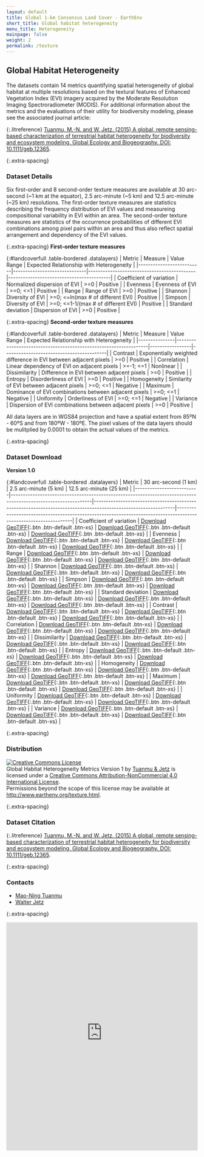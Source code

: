 ```yaml
---
layout: default
title: Global 1-km Consensus Land Cover - EarthEnv
short_title: Global habitat heterogeneity
menu_title: Heterogeneity
mainpage: false
weight: 2
permalink: /texture
---
```


Global Habitat Heterogeneity
----------------------------

The datasets contain 14 metrics quantifying spatial heterogeneity of global habitat at multiple resolutions based on the textural features of Enhanced Vegetation Index (EVI) imagery acquired by the Moderate Resolution Imaging Spectroradiometer (MODIS). For additional information about the metrics and the evaluations of their utility for biodiversity modeling, please see the associated journal article:

{:.litreference}
[Tuanmu, M.-N. and W. Jetz. (2015) A global, remote sensing-based characterization of terrestrial habitat heterogeneity for biodiversity and ecosystem modeling. Global Ecology and Biogeography. DOI: 10.1111/geb.12365](http://onlinelibrary.wiley.com/doi/10.1111/geb.12365/abstract).

{:.extra-spacing}
### Dataset Details

Six first-order and 8 second-order texture measures are available at 30 arc-second (~1 km at the equator), 2.5 arc-minute (~5 km) and 12.5 arc-minute (~25 km) resolutions. The first-order texture measures are statistics describing the frequency distribution of EVI values and measureing compositional variability in EVI within an area. The second-order texture measures are statistics of the occurrence probabilities of different EVI combinations among pixel pairs within an area and thus also reflect spatial arrangement and dependency of the EVI values.

{:.extra-spacing}
**First-order texture measures**

{:#landcoverfull .table-bordered .datalayers}
| Metric                   | Measure                      | Value Range                                | Expected Relationship with Heterogeneity |
|--------------------------|------------------------------|--------------------------------------------|------------------------------------------|
| Coefficient of variation | Normalized dispersion of EVI | &gt;=0                                     | Positive                                 |
| Evenness                 | Evenness of EVI              | &gt;=0; &lt;=1                             | Positive                                 |
| Range                    | Range of EVI                 | &gt;=0                                     | Positive                                 |
| Shannon                  | Diversity of EVI             | &gt;=0; &lt;=ln(max \# of different EVI)   | Positive                                 |
| Simpson                  | Diversity of EVI             | &gt;=0; &lt;=1-1/(max \# of different EVI) | Positive                                 |
| Standard deviation       | Dispersion of EVI            | &gt;=0                                     | Positive                                 |

{:.extra-spacing}
**Second-order texture measures**

{:#landcoverfull .table-bordered .datalayers}
| Metric        | Measure                                                          | Value Range     | Expected Relationship with Heterogeneity |
|---------------|------------------------------------------------------------------|-----------------|------------------------------------------|
| Contrast      | Exponentially weighted difference in EVI between adjacent pixels | &gt;=0          | Positive                                 |
| Correlation   | Linear dependency of EVI on adjacent pixels                      | &gt;=-1; &lt;=1 | Nonlinear                                |
| Dissimilarity | Difference in EVI between adjacent pixels                        | &gt;=0          | Positive                                 |
| Entropy       | Disorderliness of EVI                                            | &gt;=0          | Positive                                 |
| Homogeneity   | Similarity of EVI between adjacent pixels                        | &gt;=0; &lt;=1  | Negative                                 |
| Maximum       | Dominance of EVI combinations between adjacent pixels            | &gt;=0; &lt;=1  | Negative                                 |
| Uniformity    | Orderliness of EVI                                               | &gt;=0; &lt;=1  | Negative                                 |
| Variance      | Dispersion of EVI combinations between adjacent pixels           | &gt;=0          | Positive                                 |

All data layers are in WGS84 projection and have a spatial extent from 85ºN - 60ºS and from 180ºW - 180ºE. The pixel values of the data layers should be mulitplied by 0.0001 to obtain the actual values of the metrics.

{:.extra-spacing}
### Dataset Download

**Version 1.0**

{:#landcoverfull .table-bordered .datalayers}
| Metric                   | 30 arc-second (1 km)                                                                                          | 2.5 arc-minute (5 km)                                                                                         | 12.5 arc-minute (25 km)                                                                                         |
|--------------------------|---------------------------------------------------------------------------------------------------------------|---------------------------------------------------------------------------------------------------------------|-----------------------------------------------------------------------------------------------------------------|
| Coefficient of variation | [Download GeoTIFF](http://data.earthenv.org/habitat_heterogeneity/1km/cv_01_05_1km_uint16.tif){:.btn .btn-default .btn-xs}            | [Download GeoTIFF](http://data.earthenv.org/habitat_heterogeneity/5km/cv_01_05_5km_uint32.tif){:.btn .btn-default .btn-xs}            | [Download GeoTIFF](http://data.earthenv.org/habitat_heterogeneity/25km/cv_01_05_25km_uint16.tif){:.btn .btn-default .btn-xs}            |
| Evenness                 | [Download GeoTIFF](http://data.earthenv.org/habitat_heterogeneity/1km/evenness_01_05_1km_uint16.tif){:.btn .btn-default .btn-xs}      | [Download GeoTIFF](http://data.earthenv.org/habitat_heterogeneity/5km/evenness_01_05_5km_uint16.tif){:.btn .btn-default .btn-xs}      | [Download GeoTIFF](http://data.earthenv.org/habitat_heterogeneity/25km/evenness_01_05_25km_uint16.tif){:.btn .btn-default .btn-xs}      |
| Range                    | [Download GeoTIFF](http://data.earthenv.org/habitat_heterogeneity/1km/range_01_05_1km_uint16.tif){:.btn .btn-default .btn-xs}         | [Download GeoTIFF](http://data.earthenv.org/habitat_heterogeneity/5km/range_01_05_5km_uint16.tif){:.btn .btn-default .btn-xs}         | [Download GeoTIFF](http://data.earthenv.org/habitat_heterogeneity/25km/range_01_05_25km_uint16.tif){:.btn .btn-default .btn-xs}         |
| Shannon                  | [Download GeoTIFF](http://data.earthenv.org/habitat_heterogeneity/1km/shannon_01_05_1km_uint16.tif){:.btn .btn-default .btn-xs}       | [Download GeoTIFF](http://data.earthenv.org/habitat_heterogeneity/5km/shannon_01_05_5km_uint16.tif){:.btn .btn-default .btn-xs}       | [Download GeoTIFF](http://data.earthenv.org/habitat_heterogeneity/25km/shannon_01_05_25km_uint16.tif){:.btn .btn-default .btn-xs}       |
| Simpson                  | [Download GeoTIFF](http://data.earthenv.org/habitat_heterogeneity/1km/simpson_01_05_1km_uint16.tif){:.btn .btn-default .btn-xs}       | [Download GeoTIFF](http://data.earthenv.org/habitat_heterogeneity/5km/simpson_01_05_5km_uint16.tif){:.btn .btn-default .btn-xs}       | [Download GeoTIFF](http://data.earthenv.org/habitat_heterogeneity/25km/simpson_01_05_25km_uint16.tif){:.btn .btn-default .btn-xs}       |
| Standard deviation       | [Download GeoTIFF](http://data.earthenv.org/habitat_heterogeneity/1km/std_01_05_1km_uint16.tif){:.btn .btn-default .btn-xs}           | [Download GeoTIFF](http://data.earthenv.org/habitat_heterogeneity/5km/std_01_05_5km_uint16.tif){:.btn .btn-default .btn-xs}           | [Download GeoTIFF](http://data.earthenv.org/habitat_heterogeneity/25km/std_01_05_25km_uint16.tif){:.btn .btn-default .btn-xs}           |
| Contrast                 | [Download GeoTIFF](http://data.earthenv.org/habitat_heterogeneity/1km/Contrast_01_05_1km_uint32.tif){:.btn .btn-default .btn-xs}      | [Download GeoTIFF](http://data.earthenv.org/habitat_heterogeneity/5km/Contrast_01_05_5km_uint32.tif){:.btn .btn-default .btn-xs}      | [Download GeoTIFF](http://data.earthenv.org/habitat_heterogeneity/25km/Contrast_01_05_25km_uint32.tif){:.btn .btn-default .btn-xs}      |
| Correlation              | [Download GeoTIFF](http://data.earthenv.org/habitat_heterogeneity/1km/Correlation_01_05_1km_int16.tif){:.btn .btn-default .btn-xs}   | [Download GeoTIFF](http://data.earthenv.org/habitat_heterogeneity/5km/Correlation_01_05_5km_int16.tif){:.btn .btn-default .btn-xs}   | [Download GeoTIFF](http://data.earthenv.org/habitat_heterogeneity/25km/Correlation_01_05_25km_uint16.tif){:.btn .btn-default .btn-xs}   |
| Dissimilarity            | [Download GeoTIFF](http://data.earthenv.org/habitat_heterogeneity/1km/Dissimilarity_01_05_1km_uint32.tif){:.btn .btn-default .btn-xs} | [Download GeoTIFF](http://data.earthenv.org/habitat_heterogeneity/5km/Dissimilarity_01_05_5km_uint32.tif){:.btn .btn-default .btn-xs} | [Download GeoTIFF](http://data.earthenv.org/habitat_heterogeneity/25km/Dissimilarity_01_05_25km_uint32.tif){:.btn .btn-default .btn-xs} |
| Entropy                  | [Download GeoTIFF](http://data.earthenv.org/habitat_heterogeneity/1km/Entropy_01_05_1km_uint16.tif){:.btn .btn-default .btn-xs}       | [Download GeoTIFF](http://data.earthenv.org/habitat_heterogeneity/5km/Entropy_01_05_5km_uint16.tif){:.btn .btn-default .btn-xs}       | [Download GeoTIFF](http://data.earthenv.org/habitat_heterogeneity/25km/Entropy_01_05_25km_uint32.tif){:.btn .btn-default .btn-xs}       |
| Homogeneity              | [Download GeoTIFF](http://data.earthenv.org/habitat_heterogeneity/1km/Homogeneity_01_05_1km_uint16.tif){:.btn .btn-default .btn-xs}   | [Download GeoTIFF](http://data.earthenv.org/habitat_heterogeneity/5km/Homogeneity_01_05_5km_uint16.tif){:.btn .btn-default .btn-xs}   | [Download GeoTIFF](http://data.earthenv.org/habitat_heterogeneity/25km/Homogeneity_01_05_25km_uint16.tif){:.btn .btn-default .btn-xs}   |
| Maximum                  | [Download GeoTIFF](http://data.earthenv.org/habitat_heterogeneity/1km/Maximum_01_05_1km_uint16.tif){:.btn .btn-default .btn-xs}       | [Download GeoTIFF](http://data.earthenv.org/habitat_heterogeneity/5km/Maximum_01_05_5km_uint16.tif){:.btn .btn-default .btn-xs}       | [Download GeoTIFF](http://data.earthenv.org/habitat_heterogeneity/25km/Maximum_01_05_25km_uint16.tif){:.btn .btn-default .btn-xs}       |
| Uniformity               | [Download GeoTIFF](http://data.earthenv.org/habitat_heterogeneity/1km/Uniformity_01_05_1km_uint16.tif){:.btn .btn-default .btn-xs}    | [Download GeoTIFF](http://data.earthenv.org/habitat_heterogeneity/5km/Uniformity_01_05_5km_uint16.tif){:.btn .btn-default .btn-xs}    | [Download GeoTIFF](http://data.earthenv.org/habitat_heterogeneity/25km/Uniformity_01_05_25km_uint16.tif){:.btn .btn-default .btn-xs}    |
| Variance                 | [Download GeoTIFF](http://data.earthenv.org/habitat_heterogeneity/1km/Variance_01_05_1km_uint32.tif){:.btn .btn-default .btn-xs}      | [Download GeoTIFF](http://data.earthenv.org/habitat_heterogeneity/5km/Variance_01_05_5km_uint32.tif){:.btn .btn-default .btn-xs}      | [Download GeoTIFF](http://data.earthenv.org/habitat_heterogeneity/25km/Variance_01_05_25km_uint32.tif){:.btn .btn-default .btn-xs}      |

{:.extra-spacing}
### Distribution

<a rel="license" href="http://creativecommons.org/licenses/by-nc/4.0/"><img alt="Creative Commons License" style="border-width:0" src="https://i.creativecommons.org/l/by-nc/4.0/88x31.png" /></a><br /><span xmlns:dct="http://purl.org/dc/terms/" property="dct:title">Global Habitat Heterogeneity Metrics Version 1</span> by <a xmlns:cc="http://creativecommons.org/ns#" href="http://www.earthenv.org/texture.html" property="cc:attributionName" rel="cc:attributionURL">Tuanmu & Jetz</a> is licensed under a <a rel="license" href="http://creativecommons.org/licenses/by-nc/4.0/">Creative Commons Attribution-NonCommercial 4.0 International License</a>.<br />Permissions beyond the scope of this license may be available at <a xmlns:cc="http://creativecommons.org/ns#" href="http://www.earthenv.org/texture.html" rel="cc:morePermissions">http://www.earthenv.org/texture.html</a>.

{:.extra-spacing}
### Dataset Citation

{:.litreference}
[Tuanmu, M.-N. and W. Jetz. (2015) A global, remote sensing-based characterization of terrestrial habitat heterogeneity for biodiversity and ecosystem modeling. Global Ecology and Biogeography. DOI: 10.1111/geb.12365](http://onlinelibrary.wiley.com/doi/10.1111/geb.12365/abstract).

{:.extra-spacing}
### Contacts

-   [Mao-Ning Tuanmu](http://jetzlab.yale.edu/people/mao-ning-tuanmu)
-   [Walter Jetz](http://jetzlab.yale.edu/people/walter-jetz)


{:.extra-spacing}
<iframe src="https://dev-dot-earthenv-dot-map-of-life.appspot.com/texture"
name="map" frameborder="0" width="100%" height="600"></iframe>




<!-- Load the ulSlide jQuery plugin. -->
<script type="text/javascript" src="javascripts/jquery.ulslide-1.5.5.min.js?v=4"></script>

<script type="text/javascript">
  // Processes the <tr> elements for a data download table and adds the GA event
  // tracking code to the links.
  function addDownloadTracking(rows, version) {
    rows.each(function(cnt, row) {
if (cnt > 0) {
        var tds = $(row).children('td');

        // Get the landcover class.
        var lcclass = $(tds[0]).text();

        // Add the event triggers.
        links = $(tds[2]).children('a');
  links.first().click(function() {
          ga('send', 'event', 'landcover data', 'GeoTIFF download', 'class ' + lcclass + ' ' + version);
        });
        links.last().click(function() {
          ga('send', 'event', 'landcover data', 'LAS view', 'class ' + lcclass + ' ' + version);
        });
      }
    });
  }

  // Initialize the slide show on document load.
  $(function() {						
    $('#slideshowimages').ulslide({
      duration: 800,
      effect: {
        type: 'fade'
      },
      autoslide: 8000
});

    // Add GA event trackers to the data download table links.
    addDownloadTracking($('table#landcoverfull tr'), 'full');
    addDownloadTracking($('table#landcoverreduced tr'), 'reduced');
  });
</script>
